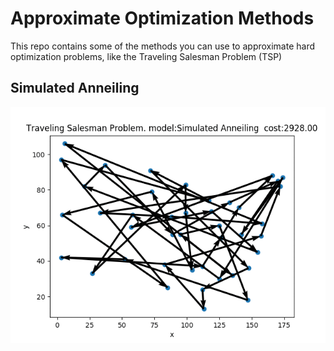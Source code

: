 # Approximate Optimization Methods
This repo contains some of the methods you can use to approximate hard optimization problems, like the Traveling Salesman Problem (TSP)

## Simulated Anneiling
![](gifs/Simulated_Anneiling.gif)